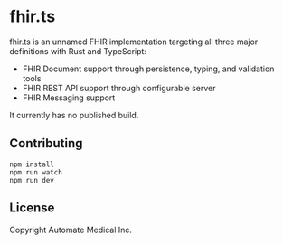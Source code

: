 # fhir.ts

fhir.ts is an unnamed FHIR implementation targeting all three major definitions with Rust and TypeScript:

- FHIR Document support through persistence, typing, and validation tools
- FHIR REST API support through configurable server
- FHIR Messaging support

It currently has no published build.

## Contributing

```
npm install
npm run watch
npm run dev
```

## License

Copyright Automate Medical Inc.